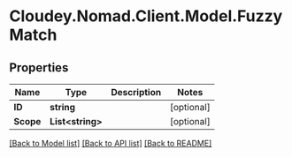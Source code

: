 # Cloudey.Nomad.Client.Model.FuzzyMatch

## Properties

Name | Type | Description | Notes
------------ | ------------- | ------------- | -------------
**ID** | **string** |  | [optional] 
**Scope** | **List&lt;string&gt;** |  | [optional] 

[[Back to Model list]](../README.md#documentation-for-models) [[Back to API list]](../README.md#documentation-for-api-endpoints) [[Back to README]](../README.md)

